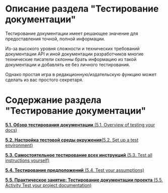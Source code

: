 # Описание раздела "Тестирование документации"

Тестирование документации имеет решающее значение для предоставления точной, полной информации. 

Из-за высокого уровня сложности и технических требований документации API и иной документации разработчиков многие технические писатели склонны брать информацию из такой документации и добавлять ее без личного тестирования.

Однако простая игра в редакционную/издательскую функцию может сделать из вас простого секретаря.

# Содержание раздела "Тестирование документации"

[**5.1. Обзор тестирования документации** (5.1. Overview of testing your docs)](https://github.com/Starkovden/Documenting_APIs/blob/master/5.%20Testing%20API%20documentaion/5.1.%20Overview%20of%20testing%20your%20docs.md)

[**5.2. Настройка тестовой среды окружения**(5.2. Set up a test environment)](https://github.com/Starkovden/Documenting_APIs/blob/master/5.%20Testing%20API%20documentaion/5.2.%20Set%20up%20a%20test%20environment.md)

[**5.3. Самостоятельное тестирование всех инструкций** (5.3. Test all instructions yourself)](https://github.com/Starkovden/Documenting_APIs/blob/master/5.%20Testing%20API%20documentaion/5.3.%20Test%20all%20instructions%20yourself.md)

[**5.4. Тестирование предположений** (5.4. Test your assumptions)](https://github.com/Starkovden/Documenting_APIs/blob/master/5.%20Testing%20API%20documentaion/5.4.%20Test%20your%20assumptions.md)

[**5.5. Практическое занятие: Тестирование документации проекта** (5.5. Activity Test your project documentation)](https://github.com/Starkovden/Documenting_APIs/blob/master/5.%20Testing%20API%20documentaion/5.5.%20Activity%20Test%20your%20project%20documentation.md)
